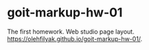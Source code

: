 # goit-markup-hw-01
The first homework. Web studio page layout.
https://olehfilyak.github.io/goit-markup-hw-01/.
